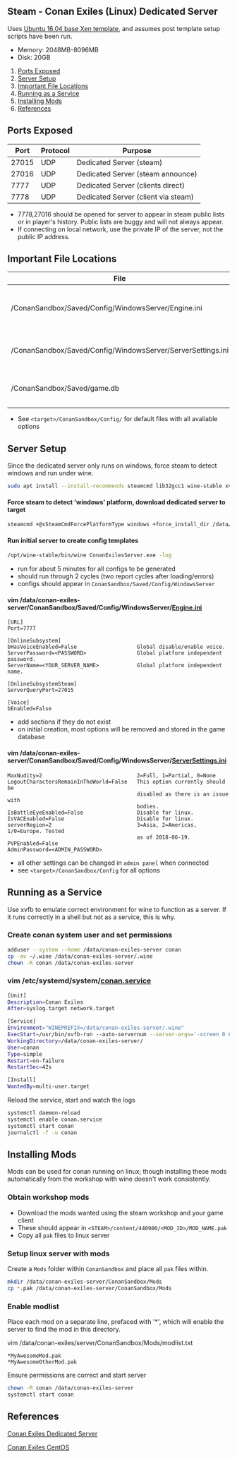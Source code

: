 Steam - Conan Exiles (Linux) Dedicated Server
---------------------------------------------
Uses [Ubuntu 16.04 base Xen template](../templates/ubuntu-server.md), and
assumes post template setup scripts have been run.

* Memory: 2048MB-8096MB
* Disk: 20GB

1. [Ports Exposed](#ports-exposed)
1. [Server Setup](#server-setup)
1. [Important File Locations](#important-file-locations)
1. [Running as a Service](#running-as-a-service)
1. [Installing Mods](#installing-mods)
1. [References](#references)

Ports Exposed
-------------

| Port  | Protocol | Purpose                             |
|-------|----------|-------------------------------------|
| 27015 | UDP      | Dedicated Server (steam)            |
| 27016 | UDP      | Dedicated Server (steam announce)   |
| 7777  | UDP      | Dedicated Server (clients direct)   |
| 7778  | UDP      | Dedicated Server (client via steam) |
 * 7778,27016 should be opened for server to appear in steam public lists or
   in player's history. Public lists are buggy and will not always appear.
 * If connecting on local network, use the private IP of the server, not the
   public IP address.

Important File Locations
------------------------

| File                                                                | Purpose                           |
|---------------------------------------------------------------------|-----------------------------------|
| <target>/ConanSandbox/Saved/Config/WindowsServer/Engine.ini         | Core engine settings, e.g. ports. |
| <target>/ConanSandbox/Saved/Config/WindowsServer/ServerSettings.ini | Specific game instance settings.  |
| <target>/ConanSandbox/Saved/game.db                                 | Game database and saves.          |
 * See `<target>/ConanSandbox/Config/` for default files with all avaliable options

Server Setup
-------------
Since the dedicated server only runs on windows, force steam to detect windows
and run under wine.

```bash
sudo apt install --install-recommends steamcmd lib32gcc1 wine-stable xvfb
```

#### Force steam to detect 'windows' platform, download dedicated server to target
```bash
steamcmd +@sSteamCmdForcePlatformType windows +force_install_dir /data/conan-exiles-server +login anonymous +app_update 443030 validate +quit
```

#### Run initial server to create config templates
```bash
/opt/wine-stable/bin/wine ConanExilesServer.exe -log
```
 * run for about 5 minutes for all configs to be generated
 * should run through 2 cycles (two report cycles after loading/errors)
 * configs should appear in `ConanSandbox/Saved/Config/WindowsServer`

#### vim /data/conan-exiles-server/ConanSandbox/Saved/Config/WindowsServer/[Engine.ini](Engine.ini)
```vim
[URL]
Port=7777

[OnlineSubsystem]
bHasVoiceEnabled=False                   Global disable/enable voice.
ServerPassword=<PASSWORD>                Global platform independent password.
ServerName=<YOUR_SERVER_NAME>            Global platform independent name.

[OnlineSubsystemSteam]
ServerQueryPort=27015

[Voice]
bEnabled=False
```
 * add sections if they do not exist
 * on initial creation, most options will be removed and stored in the game
   database

#### vim /data/conan-exiles-server/ConanSandbox/Saved/Config/WindowsServer/[ServerSettings.ini](ServerSettings.ini)
```vim
MaxNudity=2                              2=Full, 1=Partial, 0=None
LogoutCharactersRemainInTheWorld=False   This option currently should be
                                         disabled as there is an issue with
                                         bodies.
IsBattleEyeEnabled=False                 Disable for linux.
IsVACEnabled=False                       Disable for linux.
serverRegion=2                           3=Asia, 2=Americas, 1/0=Europe. Tested
                                         as of 2018-06-19.
PVPEnabled=False
AdminPassword=<ADMIN_PASSWORD> 
```
 * all other settings can be changed in `admin panel` when connected
 * see `<target>/ConanSandbox/Config` for all options

Running as a Service
--------------------
Use xvfb to emulate correct environment for wine to function as a server.
If it runs correctly in a shell but not as a service, this is why.

### Create conan system user and set permissions

```bash
adduser --system --home /data/conan-exiles-server conan
cp -av ~/.wine /data/conan-exiles-server/.wine
chown -R conan /data/conan-exiles-server
```

### vim /etc/systemd/system/[conan.service](conan.service)
```bash
[Unit]
Description=Conan Exiles
After=syslog.target network.target

[Service]
Environment="WINEPREFIX=/data/conan-exiles-server/.wine"
ExecStart=/usr/bin/xvfb-run --auto-servernum --server-args='-screen 0 640x480:32' /opt/wine-stable/bin/wine /data/conan-exiles-server/ConanSandboxServer.exe -log
WorkingDirectory=/data/conan-exiles-server/
User=conan
Type=simple
Restart=on-failure
RestartSec=42s

[Install]
WantedBy=multi-user.target
```

Reload the service, start and watch the logs
```bash
systemctl daemon-reload
systemctl enable conan.service
systemctl start conan
journalctl -f -u conan
```

Installing Mods
---------------
Mods can be used for conan running on linux; though installing these mods
automatically from the workshop with wine doesn't work consistently.

### Obtain workshop mods
 * Download the mods wanted using the steam workshop and your game client
 * These should appear in `<STEAM>/content/440900/<MOD_ID>/MOD_NAME.pak`
 * Copy all `pak` files to linux server

### Setup linux server with mods
Create a `Mods` folder within `ConanSandbox` and place all `pak` files within.

```bash
mkdir /data/conan-exiles-server/ConanSandbox/Mods
cp *.pak /data/conan-exiles-server/ConanSandbox/Mods
```

### Enable modlist
Place each mod on a separate line, prefaced with '*', which will enable the
server to find the mod in this directory.

vim /data/conan-exiles/server/ConanSandbox/Mods/modlist.txt
```vim
*MyAwesomeMod.pak
*MyAwesomeOtherMod.pak
```

Ensure permissions are correct and start server

```bash
chown -R conan /data/conan-exiles-server
systemctl start conan
```

References
----------
[Conan Exiles Dedicated Server][1]

[Conan Exiles CentOS][2]

[1]: https://conanexiles.gamepedia.com/Dedicated_Server_Setup:_Linux_and_Windows#Linux
[2]: https://steamcommunity.com/sharedfiles/filedetails/?id=858035949
[3]: https://old.reddit.com/r/ConanExiles/comments/5tgbsh/lets_discuss_ports/
